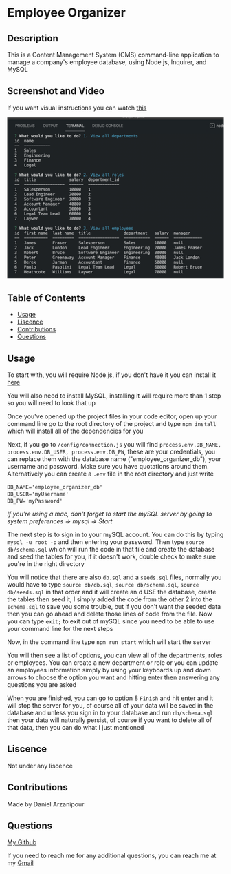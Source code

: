 # Employee Organizer

## Description

This is a Content Management System (CMS) command-line application to manage a company's employee database, using Node.js, Inquirer, and MySQL

## Screenshot and Video

If you want visual instructions you can watch [this](https://watch.screencastify.com/v/cvs1a22Z2GIEgGGeO1l4)

![employee-organizer-screen-shot](./images/employee-info-screenshot.png)

## Table of Contents

- [Usage](#usage)
- [Liscence](#liscence)
- [Contributions](#contributions)
- [Questions](#questions)

## Usage

To start with, you will require Node.js, if you don't have it you can install it [here](https://nodejs.org/en/download/)

You will also need to install MySQL, installing it will require more than 1 step so you will need to look that up

Once you've opened up the project files in your code editor, open up your command line go to the root directory of the project and type `npm install` which will install all of the dependencies for you

Next, if you go to `/config/connection.js` you will find `process.env.DB_NAME, process.env.DB_USER, process.env.DB_PW`, these are your credentials, you can replace them with the database name ("employee_organizer_db"), your username and password. Make sure you have quotations around them. Alternatively you can create a `.env` file in the root directory and just write

```
DB_NAME='employee_organizer_db'
DB_USER='myUsername'
DB_PW='myPassword'
```

_If you're using a mac, don't forget to start the mySQL server by going to system preferences => mysql => Start_

The next step is to sign in to your mySQL account. You can do this by typing `mysql -u root -p` and then entering your password. Then type `source db/schema.sql` which will run the code in that file and create the database and seed the tables for you, if it doesn't work, double check to make sure you're in the right directory

You will notice that there are also `db.sql` and a `seeds.sql` files, normally you would have to type `source db/db.sql`, `source db/schema.sql`, `source db/seeds.sql` in that order and it will create an d USE the database, create the tables then seed it, I simply added the code from the other 2 into the `schema.sql` to save you some trouble, but if you don't want the seeded data then you can go ahead and delete those lines of code from the file. Now you can type `exit;` to exit out of mySQL since you need to be able to use your command line for the next steps

Now, in the command line type `npm run start` which will start the server

You will then see a list of options, you can view all of the departments, roles or employees. You can create a new department or role or you can update an employees information simply by using your keyboards up and down arrows to choose the option you want and hitting enter then answering any questions you are asked

When you are finished, you can go to option 8 `Finish` and hit enter and it will stop the server for you, of course all of your data will be saved in the database and unless you sign in to your database and run `db/schema.sql` then your data will naturally persist, of course if you want to delete all of that data, then you can do what I just mentioned

## Liscence

Not under any liscence

## Contributions

Made by Daniel Arzanipour

## Questions

[My Github](https://github.com/DanielArzani)

If you need to reach me for any additional questions, you can reach me at my [Gmail](mailto:daniel.arzanipour@gmail.com)
